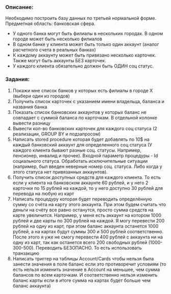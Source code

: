 ### Описание:
Необходимо построить базу данных по третьей нормальной форме. Предметная область: банковская сфера.
 - У одного банка могут быть филиалы в нескольких городах. В одном городе может быть несколько филиалов
 - В одном банке у клиента может быть только один аккаунт (аналог расчетного счета в реальных банках)
 - К каждому аккаунту может быть привязано несколько карточек. Также могут быть аккаунты БЕЗ карточек.
 - У каждого клиента обязательно должен быть ОДИН соц статус.
 
 ### Задания:
 1. Покажи мне список банков у которых есть филиалы в городе X (выбери один из городов)
 2. Получить список карточек с указанием имени владельца, баланса и названия банка
 3. Показать список банковских аккаунтов у которых баланс не совпадает с суммой баланса по карточкам. В отдельной колонке вывести разницу
 4. Вывести кол-во банковских карточек для каждого соц статуса (2 реализации, GROUP BY и подзапросом)
 5. Написать stored procedure которая будет добавлять по 10$ на каждый банковский аккаунт для определенного соц статуса (У каждого клиента бывают разные соц. статусы. Например, пенсионер, инвалид и прочее). Входной параметр процедуры - Id социального статуса. Обработать исключительные ситуации (например, был введен неверные номер соц. статуса. Либо когда у этого статуса нет привязанных аккаунтов).
 6. Получить список доступных средств для каждого клиента. То есть если у клиента на банковском аккаунте 60 рублей, и у него 2 карточки по 15 рублей на каждой, то у него доступно 30 рублей для перевода на любую из карт
 7. Написать процедуру которая будет переводить определённую сумму со счёта на карту этого аккаунта.  При этом будем считать что деньги на счёту все равно останутся, просто сумма средств на карте увеличится. Например, у меня есть аккаунт на котором 1000 рублей и две карты по 300 рублей на каждой. Я могу перевести 200 рублей на одну из карт, при этом баланс аккаунта останется 1000 рублей, а на картах будут суммы 300 и 500 рублей соответственно. После этого я уже не смогу перевести 400 рублей с аккаунта ни на одну из карт, так как останется всего 200 свободных рублей (1000-300-500). Переводить БЕЗОПАСНО. То есть использовать транзакцию
 8. Написать триггер на таблицы Account/Cards чтобы нельзя была занести значения в поле баланс если это противоречит условиям  (то есть нельзя изменить значение в Account на меньшее, чем сумма балансов по всем карточкам. И соответственно нельзя изменить баланс карты если в итоге сумма на картах будет больше чем баланс аккаунта)

